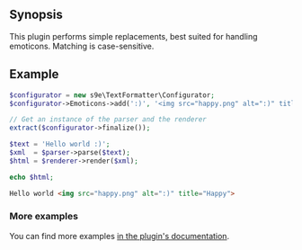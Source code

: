 ## Synopsis

This plugin performs simple replacements, best suited for handling emoticons.
Matching is case-sensitive.

## Example

```php
$configurator = new s9e\TextFormatter\Configurator;
$configurator->Emoticons->add(':)', '<img src="happy.png" alt=":)" title="Happy">');

// Get an instance of the parser and the renderer
extract($configurator->finalize());

$text = 'Hello world :)';
$xml  = $parser->parse($text);
$html = $renderer->render($xml);

echo $html;
```
```html
Hello world <img src="happy.png" alt=":)" title="Happy">
```

### More examples

You can find more examples [in the plugin's documentation](http://s9etextformatter.readthedocs.io/Plugins/Emoticons/Synopsis/).
